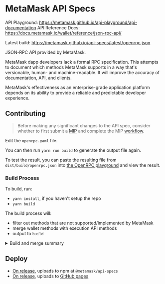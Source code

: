 # MetaMask API Specs

API Playground: https://metamask.github.io/api-playground/api-documentation
API Reference Docs: https://docs.metamask.io/wallet/reference/json-rpc-api/

Latest build: https://metamask.github.io/api-specs/latest/openrpc.json

JSON-RPC API provided by MetaMask.

MetaMask dapp developers lack a formal RPC specification. This attempts to document which methods MetaMask supports in a way that's versionable, human- and machine-readable. It will improve the accuracy of documentation, API, and clients.

MetaMask's effectiveness as an enterprise-grade application platform depends on its ability to provide a reliable and predictable developer experience.

## Contributing

> Before making any significant changes to the API spec, consider whether to first submit a [MIP](https://github.com/MetaMask/metamask-improvement-proposals/tree/main) and complete the MIP [workflow](https://github.com/MetaMask/metamask-improvement-proposals/blob/main/PROCESS-GUIDE.md).

Edit the `openrpc.yaml` file.

You can then run `yarn run build` to generate the output file again.

To test the result, you can paste the resulting file from `dist/build/openrpc.json` into [the OpenRPC playground](https://playground.open-rpc.org/) and view the result.

### Build Process

To build, run:

- `yarn install`, if you haven't setup the repo
- `yarn build`

The build process will:
- filter out methods that are not supported/implemented by MetaMask
- merge wallet methods with execution API methods
- output to `build`

<details>
  <summary>Build and merge summary</summary>
    <div>
	  The build includes the script `merge-openrpc.js`, this script:

		- Loads openrpc.yaml and multichain/openrpc.yaml from the local file system.
		- Fetches the Ethereum OpenRPC JSON spec from a remote URL and filters the methods using filterExecutionAPIs.
		- Merges the local MetaMask OpenRPC specification with the fetched Ethereum OpenRPC specification.
		- Adds tags to methods:
			> Adds a tag to each method in the Ethereum OpenRPC specification.
		- Writes out the merged and filtered OpenRPC specifications to temporary files:
			- src/build/openrpc.json.
			- src/build/multichain-openrpc.json.

	These files are then output to the `dist` folder. 
 </div>
</details>

## Deploy
- [On release](RELEASING.md), uploads to npm at `@metamask/api-specs`
- [On release](RELEASING.md), uploads to [GitHub pages](https://metamask.github.io/api-specs/latest/metamask-openrpc.json)

